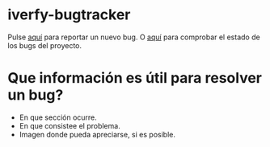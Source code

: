 # iverfy-bugtracker
Pulse [aquí](https://github.com/adrianlopez87/iverfy-bugtracker/issues/new) para reportar un nuevo bug. O [aquí](https://github.com/adrianlopez87/iverfy-bugtracker/issues) para comprobar el estado de los bugs del proyecto.

Que información es útil para resolver un bug?
==============================================

* En que sección ocurre.
* En que consistee el problema.
* Imagen donde pueda apreciarse, si es posible.
